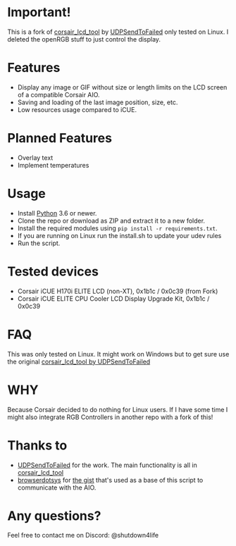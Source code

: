 # Important!
This is a fork of [corsair_lcd_tool](https://github.com/UDPSendToFailed/corsair_lcd_tool "corsair_lcd_tool") by [UDPSendToFailed](https://github.com/UDPSendToFailed "UDPSendToFailed") only tested on Linux. I deleted the openRGB stuff to just control the display.

# Features
- Display any image or GIF without size or length limits on the LCD screen of a compatible Corsair AIO.
- Saving and loading of the last image position, size, etc.
- Low resources usage compared to iCUE.

# Planned Features
- Overlay text
- Implement temperatures

# Usage
- Install [Python](https://www.python.org/downloads/ "Python") 3.6 or newer.
- Clone the repo or download as ZIP and extract it to a new folder.
- Install the required modules using `pip install -r requirements.txt`.
- If you are running on Linux run the install.sh to update your udev rules
- Run the script.

# Tested devices
- Corsair iCUE H170i ELITE LCD (non-XT), 0x1b1c / 0x0c39 (from Fork)
- Corsair iCUE ELITE CPU Cooler LCD Display Upgrade Kit, 0x1b1c / 0x0c39

# FAQ
This was only tested on Linux.
It might work on Windows but to get sure use the original [corsair_lcd_tool by UDPSendToFailed](https://github.com/UDPSendToFailed/corsair_lcd_tool "corsair_lcd_tool by UDPSendToFailed")

# WHY
Because Corsair decided to do nothing for Linux users.
If I have some time I might also integrate RGB Controllers in another repo with a fork of this!

# Thanks to
- [UDPSendToFailed](https://github.com/UDPSendToFailed "UDPSendToFailed") for the work. The main functionality is all in [corsair_lcd_tool](https://github.com/UDPSendToFailed/corsair_lcd_tool "corsair_lcd_tool")
- [browserdotsys](https://github.com/browserdotsys "browserdotsys") for [the gist](https://gist.github.com/browserdotsys/ef1b22c60c31d9c61e18cca30b3ce903 "the gist") that's used as a base of this script to communicate with the AIO.


# Any questions?
Feel free to contact me on Discord: @shutdown4life

